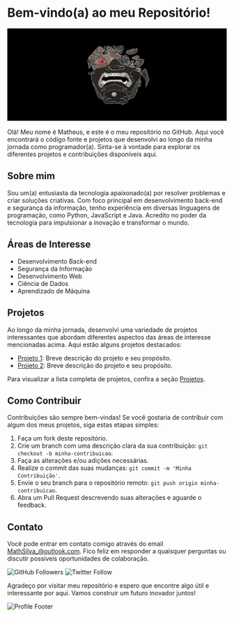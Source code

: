 # Bem-vindo(a) ao meu Repositório!

![Profile Banner](Background.png)

Olá! Meu nome é Matheus, e este é o meu repositório no GitHub. Aqui você encontrará o código fonte e projetos que desenvolvi ao longo da minha jornada como programador(a). Sinta-se à vontade para explorar os diferentes projetos e contribuições disponíveis aqui.

## Sobre mim

Sou um(a) entusiasta da tecnologia apaixonado(a) por resolver problemas e criar soluções criativas. Com foco principal em desenvolvimento back-end e segurança da informação, tenho experiência em diversas linguagens de programação, como Python, JavaScript e Java. Acredito no poder da tecnologia para impulsionar a inovação e transformar o mundo.

## Áreas de Interesse

- Desenvolvimento Back-end
- Segurança da Informação
- Desenvolvimento Web
- Ciência de Dados
- Aprendizado de Máquina

## Projetos

Ao longo da minha jornada, desenvolvi uma variedade de projetos interessantes que abordam diferentes aspectos das áreas de interesse mencionadas acima. Aqui estão alguns projetos destacados:

- [Projeto 1](link-para-o-projeto): Breve descrição do projeto e seu propósito.
- [Projeto 2](link-para-o-projeto): Breve descrição do projeto e seu propósito.

Para visualizar a lista completa de projetos, confira a seção [Projetos](link-para-a-secao-de-projetos).

## Como Contribuir

Contribuições são sempre bem-vindas! Se você gostaria de contribuir com algum dos meus projetos, siga estas etapas simples:

1. Faça um fork deste repositório.
2. Crie um branch com uma descrição clara da sua contribuição: `git checkout -b minha-contribuicao`.
3. Faça as alterações e/ou adições necessárias.
4. Realize o commit das suas mudanças: `git commit -m 'Minha Contribuição'`.
5. Envie o seu branch para o repositório remoto: `git push origin minha-contribuicao`.
6. Abra um Pull Request descrevendo suas alterações e aguarde o feedback.

## Contato

Você pode entrar em contato comigo através do email MathSilva_@outlook.com. 
Fico feliz em responder a quaisquer perguntas ou discutir possíveis oportunidades de colaboração.

![GitHub Followers](https://img.shields.io/github/followers/C4NIS.svg?style=social&label=Follow)
![Twitter Follow](https://img.shields.io/twitter/follow/seu-perfil-no-twitter.svg?style=social&label=Follow)

Agradeço por visitar meu repositório e espero que encontre algo útil e interessante por aqui. Vamos construir um futuro inovador juntos!

![Profile Footer](Arte.png)
